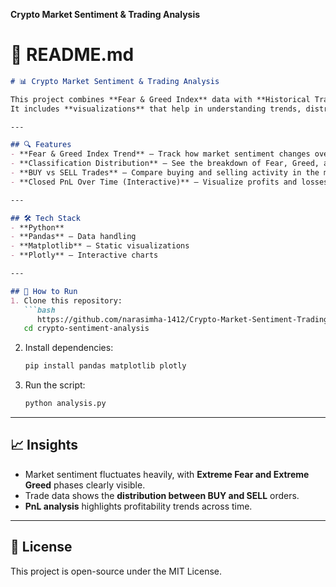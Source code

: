 **Crypto Market Sentiment & Trading Analysis**

# 📖 README.md

````markdown
# 📊 Crypto Market Sentiment & Trading Analysis

This project combines **Fear & Greed Index** data with **Historical Trading Data** to provide insights into crypto market sentiment and trading behavior.  
It includes **visualizations** that help in understanding trends, distributions, and performance over time.  

---

## 🔍 Features
- **Fear & Greed Index Trend** – Track how market sentiment changes over time.  
- **Classification Distribution** – See the breakdown of Fear, Greed, and Extreme classifications.  
- **BUY vs SELL Trades** – Compare buying and selling activity in the market.  
- **Closed PnL Over Time (Interactive)** – Visualize profits and losses with Plotly for deeper exploration.  

---

## 🛠️ Tech Stack
- **Python**  
- **Pandas** – Data handling  
- **Matplotlib** – Static visualizations  
- **Plotly** – Interactive charts  

---

## 🚀 How to Run
1. Clone this repository:
   ```bash
      https://github.com/narasimha-1412/Crypto-Market-Sentiment-Trading-Analysis.git
   cd crypto-sentiment-analysis
````

2. Install dependencies:

   ```bash
   pip install pandas matplotlib plotly
   ```
3. Run the script:

   ```bash
   python analysis.py
   ```

---

## 📈 Insights

* Market sentiment fluctuates heavily, with **Extreme Fear and Extreme Greed** phases clearly visible.
* Trade data shows the **distribution between BUY and SELL** orders.
* **PnL analysis** highlights profitability trends across time.

---

## 📜 License

This project is open-source under the MIT License.

```
